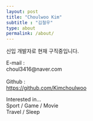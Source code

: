 ```yaml
---
layout: post
title: "Choulwoo Kim"
subtitle : "김철우"
type: about
permalink: /about/
---
```


신입 개발자로 현재 구직중입니다.

<div class="section">
	<div class="item" id="1">
		<p class="info-disc">
			E-mail : <br>choul3416@naver.com <br>
			<br>
			Github : <br><a href="https://github.com/Kimchoulwoo">https://github.com/Kimchoulwoo</a><br>
		</p>
	</div>
	<div class="item" id="2">
		<p class="info-disc">
			Interested in...<br />
			Sport / Game / Movie<br />
			Travel / Sleep
		</p>
	</div>
</div>
